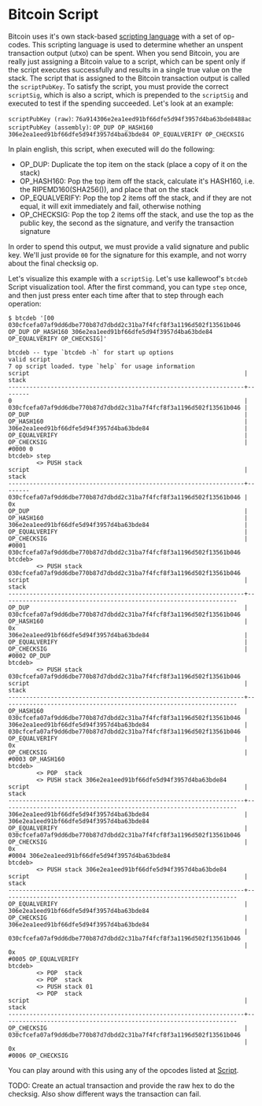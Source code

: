 # Bitcoin Script
Bitcoin uses it's own stack-based [scripting language](https://en.bitcoin.it/wiki/Script) with a set of op-codes. This scripting language is used to determine whether an unspent transaction output (utxo) can be spent. When you send Bitcoin, you are really just assigning a Bitcoin value to a script, which can be spent only if the script executes successfully and results in a single true value on the stack. The script that is assigned to the Bitcoin transaction output is called the `scriptPubKey`. To satisfy the script, you must provide the correct `scriptSig`, which is also a script, which is prepended to the `scriptSig` and executed to test if the spending succeeded. Let's look at an example:

`scriptPubKey (raw)`: `76a914306e2ea1eed91bf66dfe5d94f3957d4ba63bde8488ac`
`scriptPubKey (assembly)`: `OP_DUP OP_HASH160 306e2ea1eed91bf66dfe5d94f3957d4ba63bde84 OP_EQUALVERIFY OP_CHECKSIG`

In plain english, this script, when executed will do the following:
* OP_DUP: Duplicate the top item on the stack (place a copy of it on the stack)
* OP_HASH160: Pop the top item off the stack, calculate it's HASH160, i.e. the RIPEMD160(SHA256()), and place that on the stack
* OP_EQUALVERIFY: Pop the top 2 items off the stack, and if they are not equal, it will exit immediately and fail, otherwise nothing
* OP_CHECKSIG: Pop the top 2 items off the stack, and use the top as the public key, the second as the signature, and verify the transaction signature

In order to spend this output, we must provide a valid signature and public key. We'll just provide `00` for the signature for this example, and not worry about the final checksig op. 

Let's visualize this example with a `scriptSig`. Let's use kallewoof's `btcdeb` Script visualization tool. After the first command, you can type `step` once, and then just press enter each time after that to step through each operation:

```
$ btcdeb '[00 030cfcefa07af9dd6dbe770b87d7dbdd2c31ba7f4fcf8f3a1196d502f13561b046 OP_DUP OP_HASH160 306e2ea1eed91bf66dfe5d94f3957d4ba63bde84 OP_EQUALVERIFY OP_CHECKSIG]'

btcdeb -- type `btcdeb -h` for start up options
valid script
7 op script loaded. type `help` for usage information
script                                                             |  stack
-------------------------------------------------------------------+--------
0                                                                  |
030cfcefa07af9dd6dbe770b87d7dbdd2c31ba7f4fcf8f3a1196d502f13561b046 |
OP_DUP                                                             |
OP_HASH160                                                         |
306e2ea1eed91bf66dfe5d94f3957d4ba63bde84                           |
OP_EQUALVERIFY                                                     |
OP_CHECKSIG                                                        |
#0000 0
btcdeb> step
		<> PUSH stack
script                                                             |  stack
-------------------------------------------------------------------+--------
030cfcefa07af9dd6dbe770b87d7dbdd2c31ba7f4fcf8f3a1196d502f13561b046 |      0x
OP_DUP                                                             |
OP_HASH160                                                         |
306e2ea1eed91bf66dfe5d94f3957d4ba63bde84                           |
OP_EQUALVERIFY                                                     |
OP_CHECKSIG                                                        |
#0001 030cfcefa07af9dd6dbe770b87d7dbdd2c31ba7f4fcf8f3a1196d502f13561b046
btcdeb>
		<> PUSH stack 030cfcefa07af9dd6dbe770b87d7dbdd2c31ba7f4fcf8f3a1196d502f13561b046
script                                                             |                                                             stack
-------------------------------------------------------------------+-------------------------------------------------------------------
OP_DUP                                                             | 030cfcefa07af9dd6dbe770b87d7dbdd2c31ba7f4fcf8f3a1196d502f13561b046
OP_HASH160                                                         |                                                                 0x
306e2ea1eed91bf66dfe5d94f3957d4ba63bde84                           |
OP_EQUALVERIFY                                                     |
OP_CHECKSIG                                                        |
#0002 OP_DUP
btcdeb>
		<> PUSH stack 030cfcefa07af9dd6dbe770b87d7dbdd2c31ba7f4fcf8f3a1196d502f13561b046
script                                                             |                                                             stack
-------------------------------------------------------------------+-------------------------------------------------------------------
OP_HASH160                                                         | 030cfcefa07af9dd6dbe770b87d7dbdd2c31ba7f4fcf8f3a1196d502f13561b046
306e2ea1eed91bf66dfe5d94f3957d4ba63bde84                           | 030cfcefa07af9dd6dbe770b87d7dbdd2c31ba7f4fcf8f3a1196d502f13561b046
OP_EQUALVERIFY                                                     |                                                                 0x
OP_CHECKSIG                                                        |
#0003 OP_HASH160
btcdeb>
		<> POP  stack
		<> PUSH stack 306e2ea1eed91bf66dfe5d94f3957d4ba63bde84
script                                                             |                                                             stack
-------------------------------------------------------------------+-------------------------------------------------------------------
306e2ea1eed91bf66dfe5d94f3957d4ba63bde84                           |                           306e2ea1eed91bf66dfe5d94f3957d4ba63bde84
OP_EQUALVERIFY                                                     | 030cfcefa07af9dd6dbe770b87d7dbdd2c31ba7f4fcf8f3a1196d502f13561b046
OP_CHECKSIG                                                        |                                                                 0x
#0004 306e2ea1eed91bf66dfe5d94f3957d4ba63bde84
btcdeb>
		<> PUSH stack 306e2ea1eed91bf66dfe5d94f3957d4ba63bde84
script                                                             |                                                             stack
-------------------------------------------------------------------+-------------------------------------------------------------------
OP_EQUALVERIFY                                                     |                           306e2ea1eed91bf66dfe5d94f3957d4ba63bde84
OP_CHECKSIG                                                        |                           306e2ea1eed91bf66dfe5d94f3957d4ba63bde84
                                                                   | 030cfcefa07af9dd6dbe770b87d7dbdd2c31ba7f4fcf8f3a1196d502f13561b046
                                                                   |                                                                 0x
#0005 OP_EQUALVERIFY
btcdeb>
		<> POP  stack
		<> POP  stack
		<> PUSH stack 01
		<> POP  stack
script                                                             |                                                             stack
-------------------------------------------------------------------+-------------------------------------------------------------------
OP_CHECKSIG                                                        | 030cfcefa07af9dd6dbe770b87d7dbdd2c31ba7f4fcf8f3a1196d502f13561b046
                                                                   |                                                                 0x
#0006 OP_CHECKSIG
```

You can play around with this using any of the opcodes listed at [Script](https://en.bitcoin.it/wiki/Script).

TODO: Create an actual transaction and provide the raw hex to do the checksig. Also show different ways the transaction can fail.
